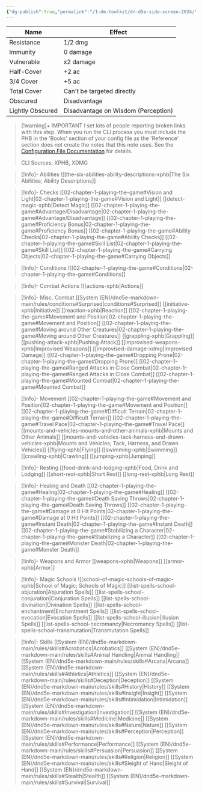 ```yaml
---
{"dg-publish":true,"permalink":"/1-dm-toolkit/dn-d5e-side-screen-2024/"}
---
```





| Name             | Effect                              |
| ---------------- | ----------------------------------- |
| Resistance       | 1/2 dmg                             |
| Immunity         | 0 damage                            |
| Vulnerable       | x2 damage                           |
| Half-Cover       | +2 ac                               |
| 3/4 Cover        | +5 ac                               |
| Total Cover      | Can't be targeted directly          |
| Obscured         | Disadvantage                        |
| Lightly Obscured | Disadvantage on Wisdom (Perception) |

> [!warning]+ IMPORTANT
> I set lots of people reporting broken links with this step. When you run the CLI process you must include the PHB in the 'Books' section of your config file as the 'Reference' section does not create the notes that this note uses. See the [Configuration File Documentation](https://github.com/ebullient/ttrpg-convert-cli/blob/main/docs/configuration.md) for details.
> 
> CLI Sources: XPHB, XDMG

> [!info]- Abilities
> ![[the-six-abilities-ability-descriptions-xphb\|The Six Abilities; Ability Descriptions]]

> [!info]- Checks
> [[02-chapter-1-playing-the-game#Vision and Light\|02-chapter-1-playing-the-game#Vision and Light]]
> [[detect-magic-xphb\|Detect Magic]]
> [[02-chapter-1-playing-the-game#Advantage/Disadvantage\|02-chapter-1-playing-the-game#Advantage/Disadvantage]]
> [[02-chapter-1-playing-the-game#Proficiency Bonus\|02-chapter-1-playing-the-game#Proficiency Bonus]]
> [[02-chapter-1-playing-the-game#Ability Checks\|02-chapter-1-playing-the-game#Ability Checks]]
> [[02-chapter-1-playing-the-game#Skill List\|02-chapter-1-playing-the-game#Skill List]]
> [[02-chapter-1-playing-the-game#Carrying Objects\|02-chapter-1-playing-the-game#Carrying Objects]]

> [!info]- Conditions
> ![[02-chapter-1-playing-the-game#Conditions\|02-chapter-1-playing-the-game#Conditions]]

> [!info]- Combat Actions
> ![[actions-xphb\|Actions]]

> [!info]- Misc. Combat
> [[System (EN)/dnd5e-markdown-main/rules/conditions#Surprised\|conditions#Surprised]]
> [[initiative-xphb\|Initiative]]
> [[reaction-xphb\|Reaction]]
> [[02-chapter-1-playing-the-game#Movement and Position\|02-chapter-1-playing-the-game#Movement and Position]]
> [[02-chapter-1-playing-the-game#Moving around Other Creatures\|02-chapter-1-playing-the-game#Moving around Other Creatures]]
> [[grappling-xphb\|Grappling]]
> [[pushing-attack-xphb\|Pushing Attack]]
> [[improvised-weapons-xphb\|Improvised Weapons]]
> [[improvised-damage-xdmg\|Improvised Damage]]
> [[02-chapter-1-playing-the-game#Dropping Prone\|02-chapter-1-playing-the-game#Dropping Prone]]
> [[02-chapter-1-playing-the-game#Ranged Attacks in Close Combat\|02-chapter-1-playing-the-game#Ranged Attacks in Close Combat]]
> [[02-chapter-1-playing-the-game#Mounted Combat\|02-chapter-1-playing-the-game#Mounted Combat]]

> [!info]- Movement
> [[02-chapter-1-playing-the-game#Movement and Position\|02-chapter-1-playing-the-game#Movement and Position]]
> [[02-chapter-1-playing-the-game#Difficult Terrain\|02-chapter-1-playing-the-game#Difficult Terrain]]
> [[02-chapter-1-playing-the-game#Travel Pace\|02-chapter-1-playing-the-game#Travel Pace]]
> [[mounts-and-vehicles-mounts-and-other-animals-xphb\|Mounts and Other Animals]]
> [[mounts-and-vehicles-tack-harness-and-drawn-vehicles-xphb\|Mounts and Vehicles; Tack, Harness, and Drawn Vehicles]]
> [[flying-xphb\|Flying]]
> [[swimming-xphb\|Swimming]]
> [[crawling-xphb\|Crawling]]
> [[jumping-xphb\|Jumping]]

> [!info]- Resting
> [[food-drink-and-lodging-xphb\|Food, Drink and Lodging]]
> [[short-rest-xphb\|Short Rest]]
> [[long-rest-xphb\|Long Rest]]

> [!info]- Healing and Death
> [[02-chapter-1-playing-the-game#Healing\|02-chapter-1-playing-the-game#Healing]]
> [[02-chapter-1-playing-the-game#Death Saving Throws\|02-chapter-1-playing-the-game#Death Saving Throws]]
> [[02-chapter-1-playing-the-game#Damage at 0 Hit Points\|02-chapter-1-playing-the-game#Damage at 0 Hit Points]]
> [[02-chapter-1-playing-the-game#Instant Death\|02-chapter-1-playing-the-game#Instant Death]]
> [[02-chapter-1-playing-the-game#Stabilizing a Character\|02-chapter-1-playing-the-game#Stabilizing a Character]]
> [[02-chapter-1-playing-the-game#Monster Death\|02-chapter-1-playing-the-game#Monster Death]]

> [!info]- Weapons and Armor
> [[weapons-xphb\|Weapons]]
> [[armor-xphb\|Armor]]


> [!info]- Magic Schools
> ![[school-of-magic-schools-of-magic-xphb\|School of Magic; Schools of Magic]]
> [[list-spells-school-abjuration\|Abjuration Spells]]
> [[list-spells-school-conjuration\|Conjuration Spells]]
> [[list-spells-school-divination\|Divination Spells]]
> [[list-spells-school-enchantment\|Enchantment Spells]]
> [[list-spells-school-evocation\|Evocation Spells]]
> [[list-spells-school-illusion\|Illusion Spells]]
> [[list-spells-school-necromancy\|Necromancy Spells]]
> [[list-spells-school-transmutation\|Transmutation Spells]]

> [!info]- Skills
> [[System (EN)/dnd5e-markdown-main/rules/skills#Acrobatics\|Acrobatics]]
> [[System (EN)/dnd5e-markdown-main/rules/skills#Animal Handling\|Animal Handling]]
> [[System (EN)/dnd5e-markdown-main/rules/skills#Arcana\|Arcana]]
> [[System (EN)/dnd5e-markdown-main/rules/skills#Athletics\|Athletics]]
> [[System (EN)/dnd5e-markdown-main/rules/skills#Deception\|Deception]]
> [[System (EN)/dnd5e-markdown-main/rules/skills#History\|History]]
> [[System (EN)/dnd5e-markdown-main/rules/skills#Insight\|Insight]]
> [[System (EN)/dnd5e-markdown-main/rules/skills#Intimidation\|Intimidation]]
> [[System (EN)/dnd5e-markdown-main/rules/skills#Investigation\|Investigation]]
> [[System (EN)/dnd5e-markdown-main/rules/skills#Medicine\|Medicine]]
> [[System (EN)/dnd5e-markdown-main/rules/skills#Nature\|Nature]]
> [[System (EN)/dnd5e-markdown-main/rules/skills#Perception\|Perception]]
> [[System (EN)/dnd5e-markdown-main/rules/skills#Performance\|Performance]]
> [[System (EN)/dnd5e-markdown-main/rules/skills#Persuasion\|Persuasion]]
> [[System (EN)/dnd5e-markdown-main/rules/skills#Religion\|Religion]]
> [[System (EN)/dnd5e-markdown-main/rules/skills#Sleight of Hand\|Sleight of Hand]]
> [[System (EN)/dnd5e-markdown-main/rules/skills#Stealth\|Stealth]]
> [[System (EN)/dnd5e-markdown-main/rules/skills#Survival\|Survival]]
